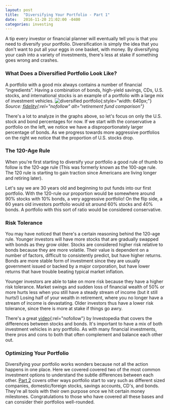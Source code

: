 ```yaml
---
layout: post
title:  "Diversifying Your Portfolio - Part 1"
date:   2016-11-20 21:02:00 -0400
categories: investing
---
```

A tip every investor or financial planner will eventually tell you is that you need to diversify your portfolio. Diversification is simply the idea that you don't want to put all your eggs in one basket, with money. By diversifying your cash into a variety of investments, there's less at stake if something goes wrong and crashes.

### What Does a Diversified Portfolio Look Like?
A portfolio with a good mix always contains a number of financial “ingredients”. Having a combination of bonds, high-yield savings, CDs, U.S. stocks, and international stocks is an example of a portfolio with a large mix of investment vehicles.
![diversified portfolio](/assets/blog/portfolio_balances.png){:style="width: 640px;"}
*Source: [fidelity](https://www.fidelity.com/viewpoints/guide-to-diversification){:rel="nofollow" alt="retirement fund comparison"}*

There's a lot to analyze in the graphs above, so let's focus on only the U.S. stock and bond percentages for now. If we start with the conservative a portfolio on the left, we notice we have a disproportionately larger percentage of bonds. As we progress towards more aggressive portfolios on the right we notice that the proportion of U.S. stocks drop.

### The 120-Age Rule
When you're first starting to diversify your portfolio a good rule of thumb to follow is the 120-age rule (This was formerly known as the 100-age rule. The 120 rule is starting to gain traction since Americans are living longer and retiring later).

Let's say we are 30 years old and beginning to put funds into our first portfolio. With the 120-rule our proportion would be somewhere around 90% stocks with 10% bonds, a very aggressive portfolio! On the flip side, a 60 years old investors portfolio would sit around 60% stocks and 40% bonds. A portfolio with this sort of ratio would be considered conservative.

### Risk Tolerance
You may have noticed that there's a certain reasoning behind the 120-age rule. Younger investors will have more stocks that are gradually swapped with bonds as they grow older. Stocks are considered higher risk relative to bonds because they are more volatile. Their value is dependent on a number of factors, difficult to consistently predict, but have higher returns. Bonds are more stable form of investment since they are usually government issued or backed by a major corporation, but have lower returns that have trouble beating typical market inflation.

Younger investors are able to take on more risk because they have a higher risk tolerance. Market swings and sudden loss of financial wealth of 50% or more hurts less when you still have a steady stream of income (but it still hurts!) Losing half of your wealth in retirement, where you no longer have a stream of income is devastating. Older investors thus have a lower risk tolerance, since there is more at stake if things go awry.

There's a great [video](http://www.investopedia.com/video/play/stocks-versus-bonds/){:rel="nofollow"} by Investopedia that covers the differences between stocks and bonds. It's important to have a mix of both investment vehicles in any portfolio. As with many financial investments, there pros and cons to both that often complement and balance each other out.
<!-- Write about why they balance it out, rewatch investpedia video and use content -->

### Optimizing Your Portfolio
Diversifying your portfolio works wonders because not all the action happens in one place. Here we covered covered two of the most common investment options to understand the subtle differences between each other. [Part 2](http://brunchbucks.com/investing/2017/01/01/diversifying-your-portfolio-2.html) covers other ways portfolio start to vary such as different sized companies, domestic/foreign stocks, savings accounts, CD's, and bonds. They're all tools with their own purpose once we hit certain money milestones. Congratulations to those who have covered all these bases and can consider their portfolios well-rounded.
